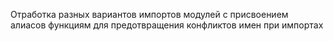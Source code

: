 Отработка разных вариантов импортов модулей с присвоением алиасов функциям для предотвращения конфликтов имен при импортах
